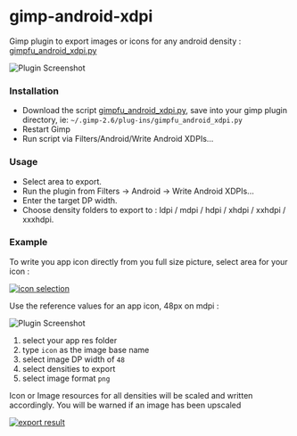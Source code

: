 gimp-android-xdpi
=================

Gimp plugin to export images or icons for any android density : 
[gimpfu_android_xdpi.py](https://github.com/ncornette/gimp-android-xdpi/raw/master/gimpfu_android_xdpi.py)

![Plugin Screenshot](https://github.com/ncornette/gimp-android-xdpi/raw/master/screenshot.png)

### Installation

 - Download the script [gimpfu_android_xdpi.py](https://github.com/ncornette/gimp-android-xdpi/raw/master/gimpfu_android_xdpi.py), 
 save into your gimp plugin directory, ie: `~/.gimp-2.6/plug-ins/gimpfu_android_xdpi.py`
 - Restart Gimp
 - Run script via Filters/Android/Write Android XDPIs...

### Usage

 - Select area to export.
 - Run the plugin from Filters -> Android -> Write Android XDPIs...  
 - Enter the target DP width.
 - Choose density folders to export to : ldpi / mdpi / hdpi / xhdpi / xxhdpi / xxxhdpi.

### Example

To write you app icon directly from you full size picture, select area for your icon : 


[![icon selection](https://lh5.googleusercontent.com/9ovI_ry3awmPs0tWjt2b08c5ykQxwFz7GQgltRxs3BOV5LREYr4pWPrMNunrZDeP5zCqig1kjiUmnd5-CmXzCNk_oKPTRC5i_qpbZBI_cazA29VC4dw)](https://lh5.googleusercontent.com/9ovI_ry3awmPs0tWjt2b08c5ykQxwFz7GQgltRxs3BOV5LREYr4pWPrMNunrZDeP5zCqig1kjiUmnd5-CmXzCNk_oKPTRC5i_qpbZBI_cazA29VC4dw)  

Use the reference values for an app icon, 48px on mdpi : 

![Plugin Screenshot](https://github.com/ncornette/gimp-android-xdpi/raw/master/screenshot.png)


 1. select your app res folder
 2. type `icon` as the image base name
 3. select image DP width of `48`
 4. select densities to export
 5. select image format `png`

Icon or Image resources for all densities will be scaled and written accordingly.
You will be warned if an image has been upscaled

[![export result](https://lh6.googleusercontent.com/LT7vn7uo2jmjul4ejuu59iM4elDto1TsjagX1Zp5wdgzPghQ_TBsUKGOF65y7m6XwW2DaTpJlxS2GxU9Xi3jklrxj2bR8c6d8blc6dgi8Iwnri56SlM)](https://lh6.googleusercontent.com/LT7vn7uo2jmjul4ejuu59iM4elDto1TsjagX1Zp5wdgzPghQ_TBsUKGOF65y7m6XwW2DaTpJlxS2GxU9Xi3jklrxj2bR8c6d8blc6dgi8Iwnri56SlM)


